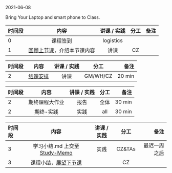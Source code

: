 2021-06-08

Bring Your Laptop and smart phone  to Class. 

| 时间段 |  内容    | 讲课 / 实践     |  分工  |  备注       |
| :---   |   :----:    |   :----:    |    :----:    | ---: |
|   0    |  课程签到     |  logistics   |          |        |
|   1    |  [回顾上节课](../WW14/WW14-Plan.md)，介绍本节课内容     |  讲课    |     CZ     |       |


|  时间段  |  内容    | 讲课 / 实践     |  分工  |   备注       |
| :---    |   :----:    |   :----:    |    :----:    |       ---: |
|    2    |  [结课安排](Conclusion.md)   |  讲课 |  GM/WH/CZ  |   20 min    |


| 时间段 |          内容        | 讲课 / 实践 | 分工  | 备注 |
| :----- | :-------------------: | :------: | :---: | ---: |
|    2   |     期终课程大作业      |   报告    |   全体 |  30 min      |
|    2   |     期终-实践      |   实践    |     all      |  30 min      |


|时间段  |  内容    |  讲课 / 实践     |  分工  |  备注       |
| :---   |   :----:    |   :----:    |    :----:    | ---: |
|   3    | 学习小结.md 上交至[Study-Memo](../../Study-Memo)   |  实践    |     CZ&TAs     |   最迟一周之后     |
|   3    | 课程小结，[展望下节课](../WW16/WW16-Plan.md)    |     |  CZ   |       |
